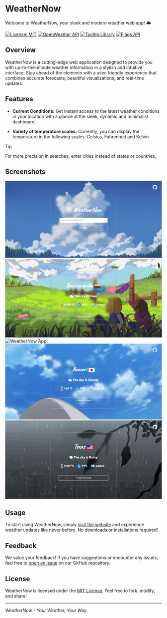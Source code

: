 # WeatherNow

Welcome to WeatherNow, your sleek and modern weather web app! 🌦️

[![License: MIT](https://img.shields.io/badge/License-MIT-blue.svg)](LICENSE.md)
[![OpenWeather API](https://img.shields.io/badge/Powered%20by-OpenWeather-orange.svg)](https://openweathermap.org/)
[![Tooltip Library](https://img.shields.io/badge/Tooltips%20by-Tippy.js-pink.svg)](https://atomiks.github.io/tippyjs/)
[![Flags API](https://img.shields.io/badge/Flags%20by-FlagsAPI-yellow.svg)](https://flagsapi.com/)

## Overview

WeatherNow is a cutting-edge web application designed to provide you with up-to-the-minute weather information in a stylish and intuitive interface. Stay ahead of the elements with a user-friendly experience that combines accurate forecasts, beautiful visualizations, and real-time updates.

## Features

- **Current Conditions:** Get instant access to the latest weather conditions in your location with a glance at the sleek, dynamic and minimalist dashboard.

- **Variety of temperature scales:** Currently, you can display the temperature in the following scales: Celsius, Fahrenheit and Kelvin.

>[!TIP]
>For more precision in searches, enter cities instead of states or countries,

## Screenshots

![WeatherNow App](./Screenshots/Main.png)
![WeatherNow App](./Screenshots/Barranquilla.png)
![WeatherNow App](./Screenshots/Medellín.png)
![WeatherNow App](./Screenshots/Aomori.png)
![WeatherNow App](./Screenshots/Texas.png)

## Usage

To start using WeatherNow, simply [visit the website](https://steventete.github.io/WeatherNow/index.html) and experience weather updates like never before. No downloads or installations required!

## Feedback

We value your feedback! If you have suggestions or encounter any issues, feel free to [open an issue](https://github.com/StevenTete/weathernow/issues) on our GitHub repository.

## License

WeatherNow is licensed under the [MIT License](LICENSE.md). Feel free to fork, modify, and share!

---

*WeatherNow - Your Weather, Your Way.*
